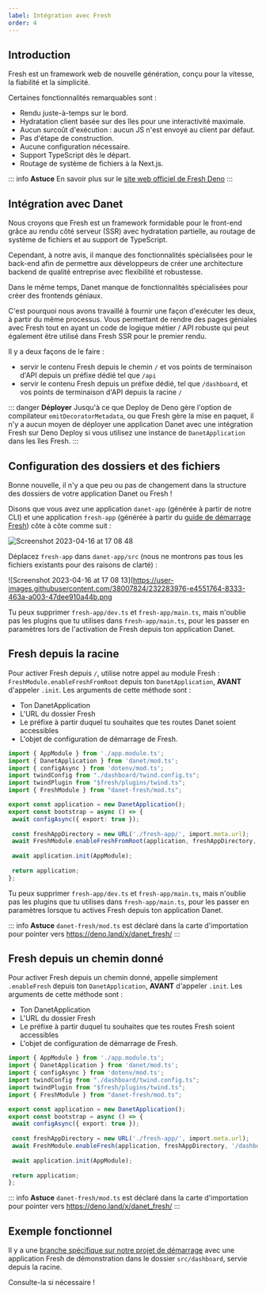 ```yaml
---
label: Intégration avec Fresh
order: 4
---
```

## Introduction

Fresh est un framework web de nouvelle génération, conçu pour la vitesse, la fiabilité et la simplicité.

Certaines fonctionnalités remarquables sont :

- Rendu juste-à-temps sur le bord.
- Hydratation client basée sur des îles pour une interactivité maximale.
- Aucun surcoût d'exécution : aucun JS n'est envoyé au client par défaut.
- Pas d'étape de construction.
- Aucune configuration nécessaire.
- Support TypeScript dès le départ.
- Routage de système de fichiers à la Next.js.

::: info **Astuce**
En savoir plus sur le [site web officiel de Fresh Deno](https://fresh.deno.dev/)
:::


## Intégration avec Danet

Nous croyons que Fresh est un framework formidable pour le front-end grâce au rendu côté serveur (SSR) avec hydratation partielle, au routage de système de fichiers et au support de TypeScript.

Cependant, à notre avis, il manque des fonctionnalités spécialisées pour le back-end afin de permettre aux développeurs de créer une architecture backend de qualité entreprise avec flexibilité et robustesse.

Dans le même temps, Danet manque de fonctionnalités spécialisées pour créer des frontends géniaux.

C'est pourquoi nous avons travaillé à fournir une façon d'exécuter les deux, à partir du même processus. Vous permettant de rendre des pages géniales avec Fresh tout en ayant un code de logique métier / API robuste qui peut également être utilisé dans Fresh SSR pour le premier rendu.

Il y a deux façons de le faire :

- servir le contenu Fresh depuis le chemin `/` et vos points de terminaison d'API depuis un préfixe dédié tel que `/api`
- servir le contenu Fresh depuis un préfixe dédié, tel que `/dashboard`, et vos points de terminaison d'API depuis la racine `/`


::: danger **Déployer**
Jusqu'à ce que Deploy de Deno gère l'option de compilateur `emitDecoratorMetadata`, ou que Fresh gère la mise en paquet, il n'y a aucun moyen de déployer une application Danet avec une intégration Fresh sur Deno Deploy si vous utilisez une instance de `DanetApplication` dans les îles Fresh.
:::

## Configuration des dossiers et des fichiers

Bonne nouvelle, il n'y a que peu ou pas de changement dans la structure des dossiers de votre application Danet ou Fresh !

Disons que vous avez une application `danet-app` (générée à partir de notre CLI) et une application `fresh-app` (générée à partir du [guide de démarrage Fresh](https://fresh.deno.dev/#getting-started)) côte à côte comme suit :

![Screenshot 2023-04-16 at 17 08 48](https://user-images.githubusercontent.com/38007824/232283998-89510982-c917-474f-9a25-b80bbb8fc301.png)


Déplacez `fresh-app` dans `danet-app/src` (nous ne montrons pas tous les fichiers existants pour des raisons de clarté) :

![Screenshot 2023-04-16 at 17 08 13](https://user-images.githubusercontent.com/38007824/232283976-e4551764-8333-463a-a003-47dee910a44b.png

Tu peux supprimer `fresh-app/dev.ts` et `fresh-app/main.ts`, mais n'oublie pas les plugins que tu utilises dans `fresh-app/main.ts`, pour les passer en paramètres lors de l'activation de Fresh depuis ton application Danet.

## Fresh depuis la racine

Pour activer Fresh depuis `/`, utilise notre appel au module Fresh : `FreshModule.enableFreshFromRoot` depuis ton `DanetApplication`, **AVANT** d'appeler `.init`.
Les arguments de cette méthode sont :
- Ton DanetApplication
- L'URL du dossier Fresh
- Le préfixe à partir duquel tu souhaites que tes routes Danet soient accessibles
- L'objet de configuration de démarrage de Fresh.

```ts bootstrap.ts
import { AppModule } from './app.module.ts';
import { DanetApplication } from 'danet/mod.ts';
import { configAsync } from 'dotenv/mod.ts';
import twindConfig from "./dashboard/twind.config.ts";
import twindPlugin from "$fresh/plugins/twind.ts";
import { FreshModule } from "danet-fresh/mod.ts";

export const application = new DanetApplication();
export const bootstrap = async () => {
 await configAsync({ export: true });
 
 const freshAppDirectory = new URL('./fresh-app/', import.meta.url);
 await FreshModule.enableFreshFromRoot(application, freshAppDirectory, '/dashboard', { plugins: [twindPlugin(twindConfig)] });
 
 await application.init(AppModule);
 
 return application;
};

```
Tu peux supprimer `fresh-app/dev.ts` et `fresh-app/main.ts`, mais n'oublie pas les plugins que tu utilises dans `fresh-app/main.ts`, pour les passer en paramètres lorsque tu actives Fresh depuis ton application Danet.

::: info **Astuce**
`danet-fresh/mod.ts` est déclaré dans la carte d'importation pour pointer vers https://deno.land/x/danet_fresh/
:::


## Fresh depuis un chemin donné

Pour activer Fresh depuis un chemin donné, appelle simplement `.enableFresh` depuis ton `DanetApplication`, **AVANT** d'appeler `.init`.
Les arguments de cette méthode sont :
- Ton DanetApplication
- L'URL du dossier Fresh
- Le préfixe à partir duquel tu souhaites que tes routes Fresh soient accessibles
- L'objet de configuration de démarrage de Fresh.

```ts bootstrap.ts
import { AppModule } from './app.module.ts';
import { DanetApplication } from 'danet/mod.ts';
import { configAsync } from 'dotenv/mod.ts';
import twindConfig from "./dashboard/twind.config.ts";
import twindPlugin from "$fresh/plugins/twind.ts";
import { FreshModule } from "danet-fresh/mod.ts";

export const application = new DanetApplication();
export const bootstrap = async () => {
 await configAsync({ export: true });
 
 const freshAppDirectory = new URL('./fresh-app/', import.meta.url);
 await FreshModule.enableFresh(application, freshAppDirectory, '/dashboard', { plugins: [twindPlugin(twindConfig)] });
 
 await application.init(AppModule);
 
 return application;
};

```

::: info **Astuce**
`danet-fresh/mod.ts` est déclaré dans la carte d'importation pour pointer vers https://deno.land/x/danet_fresh/
:::


## Exemple fonctionnel

Il y a une [branche spécifique sur notre projet de démarrage](https://github.com/Savory/Danet-Starter/tree/fresh-integration) avec une application Fresh de démonstration dans le dossier `src/dashboard`, servie depuis la racine.

Consulte-la si nécessaire !

